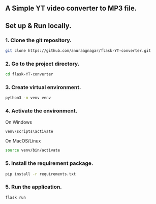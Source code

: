 ## A Simple YT video converter to MP3 file.

## Set up & Run locally.

### 1. Clone the git repository.

```bash
git clone https://github.com/anuraagnagar/flask-YT-converter.git
```

### 2. Go to the project directory.

```bash
cd flask-YT-converter
```

### 3. Create virtual environment.

```bash
python3 -m venv venv
```

### 4. Activate the environment.

On Windows

```bash
venv\scripts\activate
```

On MacOS/Linux

```bash
source venv/bin/activate
```

### 5. Install the requirement package.

```bash
pip install -r requirements.txt
```

### 5. Run the application.

```bash
flask run
```
